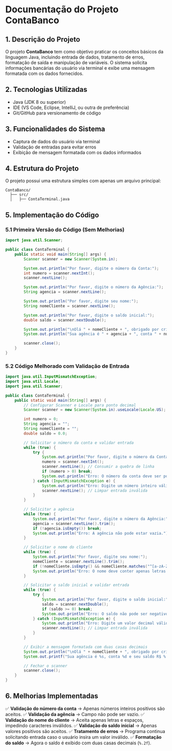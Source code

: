 # Documentação do Projeto ContaBanco

## 1. Descrição do Projeto
O projeto **ContaBanco** tem como objetivo praticar os conceitos básicos da linguagem Java, incluindo entrada de dados, tratamento de erros, formatação de saída e manipulação de variáveis. O sistema solicita informações bancárias do usuário via terminal e exibe uma mensagem formatada com os dados fornecidos.

## 2. Tecnologias Utilizadas
- Java (JDK 8 ou superior)
- IDE (VS Code, Eclipse, IntelliJ, ou outra de preferência)
- Git/GitHub para versionamento de código

## 3. Funcionalidades do Sistema
- Captura de dados do usuário via terminal
- Validação de entradas para evitar erros
- Exibição de mensagem formatada com os dados informados

## 4. Estrutura do Projeto
O projeto possui uma estrutura simples com apenas um arquivo principal:
```
ContaBanco/
  ├── src/
  │   ├── ContaTerminal.java
```

## 5. Implementação do Código

### 5.1 Primeira Versão do Código (Sem Melhorias)
```java
import java.util.Scanner;

public class ContaTerminal {
    public static void main(String[] args) {
        Scanner scanner = new Scanner(System.in);

        System.out.println("Por favor, digite o número da Conta:");
        int numero = scanner.nextInt();
        scanner.nextLine();

        System.out.println("Por favor, digite o número da Agência:");
        String agencia = scanner.nextLine();

        System.out.println("Por favor, digite seu nome:");
        String nomeCliente = scanner.nextLine();

        System.out.println("Por favor, digite o saldo inicial:");
        double saldo = scanner.nextDouble();

        System.out.println("\nOlá " + nomeCliente + ", obrigado por criar uma conta em nosso banco.");
        System.out.println("Sua agência é " + agencia + ", conta " + numero + " e seu saldo R$ " + saldo + " já está disponível para saque.");

        scanner.close();
    }
}
```

### 5.2 Código Melhorado com Validação de Entrada
```java
import java.util.InputMismatchException;
import java.util.Locale;
import java.util.Scanner;

public class ContaTerminal {
    public static void main(String[] args) {
        // Configurar Scanner e Locale para ponto decimal
        Scanner scanner = new Scanner(System.in).useLocale(Locale.US);

        int numero = 0;
        String agencia = "";
        String nomeCliente = "";
        double saldo = 0.0;

        // Solicitar o número da conta e validar entrada
        while (true) {
            try {
                System.out.println("Por favor, digite o número da Conta:");
                numero = scanner.nextInt();
                scanner.nextLine(); // Consumir a quebra de linha
                if (numero > 0) break;
                System.out.println("Erro: O número da conta deve ser positivo.");
            } catch (InputMismatchException e) {
                System.out.println("Erro: Digite um número inteiro válido.");
                scanner.nextLine(); // Limpar entrada inválida
            }
        }

        // Solicitar a agência
        while (true) {
            System.out.println("Por favor, digite o número da Agência:");
            agencia = scanner.nextLine().trim();
            if (!agencia.isEmpty()) break;
            System.out.println("Erro: A agência não pode estar vazia.");
        }

        // Solicitar o nome do cliente
        while (true) {
            System.out.println("Por favor, digite seu nome:");
            nomeCliente = scanner.nextLine().trim();
            if (!nomeCliente.isEmpty() && nomeCliente.matches("^[a-zA-ZÀ-ÿ\\s]+$")) break;
            System.out.println("Erro: O nome deve conter apenas letras e espaços.");
        }

        // Solicitar o saldo inicial e validar entrada
        while (true) {
            try {
                System.out.println("Por favor, digite o saldo inicial:");
                saldo = scanner.nextDouble();
                if (saldo >= 0) break;
                System.out.println("Erro: O saldo não pode ser negativo.");
            } catch (InputMismatchException e) {
                System.out.println("Erro: Digite um valor decimal válido (ex: 100.50).");
                scanner.nextLine(); // Limpar entrada inválida
            }
        }

        // Exibir a mensagem formatada com duas casas decimais
        System.out.println("\nOlá " + nomeCliente + ", obrigado por criar uma conta em nosso banco.");
        System.out.printf("Sua agência é %s, conta %d e seu saldo R$ %.2f já está disponível para saque.\n", agencia, numero, saldo);

        // Fechar o scanner
        scanner.close();
    }
}
```

## 6. Melhorias Implementadas
✅ **Validação do número da conta** → Apenas números inteiros positivos são aceitos.
✅ **Validação da agência** → Campo não pode ser vazio.
✅ **Validação do nome do cliente** → Aceita apenas letras e espaços, impedindo caracteres inválidos.
✅ **Validação do saldo inicial** → Apenas valores positivos são aceitos.
✅ **Tratamento de erros** → Programa continua solicitando entrada caso o usuário insira um valor inválido.
✅ **Formatação do saldo** → Agora o saldo é exibido com duas casas decimais (`%.2f`).

